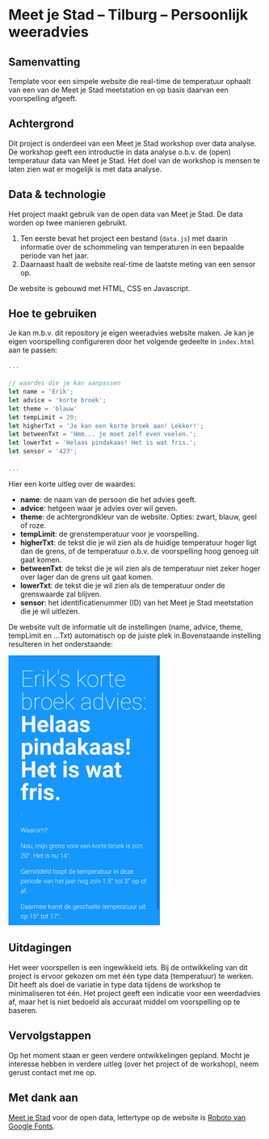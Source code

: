 # Meet je Stad – Tilburg – Persoonlijk weeradvies

## Samenvatting
Template voor een simpele website die real-time de temperatuur ophaalt van een van de Meet je Stad meetstation en op basis daarvan een voorspelling afgeeft.

## Achtergrond
Dit project is onderdeel van een Meet je Stad workshop over data analyse. De workshop geeft een introductie in data analyse o.b.v. de (open) temperatuur data van Meet je Stad. Het doel van de workshop is mensen te laten zien wat er mogelijk is met data analyse. 

## Data & technologie
Het project maakt gebruik van de open data van Meet je Stad. De data worden op twee manieren gebruikt. 

1. Ten eerste bevat het project een bestand (`data.js`) met daarin informatie over de schommeling van temperaturen in een bepaalde periode van het jaar. 
2. Daarnaast haalt de website real-time de laatste meting van een sensor op. 

De website is gebouwd met HTML, CSS en Javascript. 

## Hoe te gebruiken
Je kan m.b.v. dit repository je eigen weeradvies website maken. Je kan je eigen voorspelling configureren door het volgende gedeelte in `index.html` aan te passen:

```javascript
...

// waardes die je kan aanpassen         
let name = 'Erik';
let advice = 'korte broek';
let theme = 'blauw'    
let tempLimit = 20;
let higherTxt = 'Je kan een korte broek aan! Lekker!';
let betweenTxt = 'Hmm... je moet zelf even voelen.';
let lowerTxt = 'Helaas pindakaas! Het is wat fris.';
let sensor = '427';

...
```
Hier een korte uitleg over de waardes:

- **name**: de naam van de persoon die het advies geeft.
- **advice**: hetgeen waar je advies over wil geven.
- **theme**: de achtergrondkleur van de website. Opties: zwart, blauw, geel of roze.
- **tempLimit**: de grenstemperatuur voor je voorspelling.
- **higherTxt**: de tekst die je wil zien als de huidige temperatuur hoger ligt dan de grens, of de temperatuur o.b.v. de voorspelling hoog genoeg uit gaat komen.
- **betweenTxt**: de tekst die je wil zien als de temperatuur niet zeker hoger over lager dan de grens uit gaat komen.
- **lowerTxt**: de tekst die je wil zien als de temperatuur onder de grenswaarde zal blijven.
- **sensor**: het identificatienummer (ID) van het Meet je Stad meetstation die je wil uitlezen.

De website vult de informatie uit de instellingen (name, advice, theme, tempLimit en ...Txt) automatisch op de juiste plek in.Bovenstaande instelling resulteren in het onderstaande:

<img alt="Voorbeeld Meet je Stad weeradvies website" src="/meetjestad-tilburg-weeradvies-voorbeeld.png" width="300">

## Uitdagingen
Het weer voorspellen is een ingewikkeld iets. Bij de ontwikkeling van dit project is ervoor gekozen om met één type data (temperatuur) te werken. Dit heeft als doel de variatie in type data tijdens de workshop te minimaliseren tot één. Het project geeft een indicatie voor een weerdadvies af, maar het is niet bedoeld als accuraat middel om voorspelling op te baseren.

## Vervolgstappen
Op het moment staan er geen verdere ontwikkelingen gepland. Mocht je interesse hebben in verdere uitleg (over het project of de workshop), neem gerust contact met me op. 

## Met dank aan
[Meet je Stad](https://meetjestad.net/) voor de open data, lettertype op de website is [Roboto van Google Fonts](https://fonts.google.com/specimen/Roboto). 
